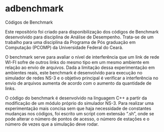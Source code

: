 # adbenchmark
 Códigos de Benchmark

Este repositório foi criado para disponibilização dos códigos de Benchmark desenvolvido para disciplina de Análise de Desempenho.
Trata-se de um trabalho para uma disciplina da Programa de Pós graduação em Computação (PCOMP) da Universidade Federal do Ceará.

O benchmark serve para avaliar o nível de interferência que um link de rede WI-FI sofre de outros links do mesmo tipo em um mesmo ambiente em relação ao envio de arquivos. Dada a limitação dessa experimentação em ambientes reais, este benchmark é desenvolvido para execução no simulador de redes NS-3 e o objetivo principal é verificar a interferência no envio de arquivos aumenta de acordo com o aumento da quantidade de links.
 
O código do benchmark é desenvolvido na linguagem C++ a partir da modificação de um módulo próprio do simulador NS-3. Para realizar uma experimentação mais concisa sem que haja necessidade de constantes mudanças nos códigos, foi escrito um script com extensão “.sh”, onde se pode alterar o número de pontos de acesso, o número de estações e o número de vezes que a simulação deve rodar.
